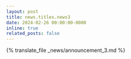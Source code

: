 ```yaml
---
layout: post
title: news.titles.news3
date: 2024-02-26 00:00:00-0000
inline: true
related_posts: false
---
```


{% translate_file _news/announcement_3.md %}
